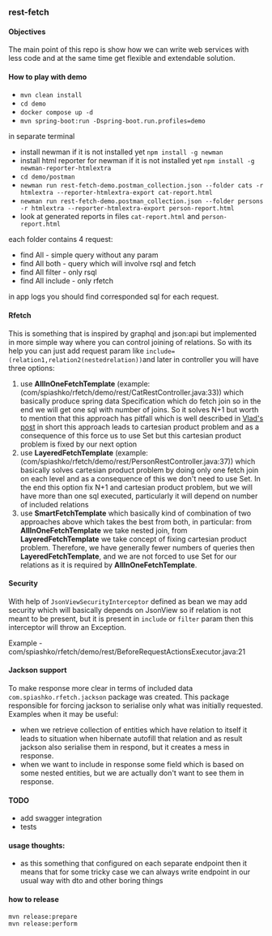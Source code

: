 ### rest-fetch

#### Objectives

The main point of this repo is show how we can write web services with less code and at the same time get flexible and
extendable solution.

#### How to play with demo

- `mvn clean install`
- `cd demo`
- `docker compose up -d`
- `mvn spring-boot:run -Dspring-boot.run.profiles=demo`

in separate terminal

- install newman if it is not installed yet `npm install -g newman`
- install html reporter for newman if it is not installed yet `npm install -g newman-reporter-htmlextra`
- `cd demo/postman`
- `newman run rest-fetch-demo.postman_collection.json --folder cats -r htmlextra --reporter-htmlextra-export cat-report.html`
- `newman run rest-fetch-demo.postman_collection.json --folder persons -r htmlextra --reporter-htmlextra-export person-report.html`
- look at generated reports in files `cat-report.html` and `person-report.html`

each folder contains 4 request:

- find All - simple query without any param
- find All both - query which will involve rsql and fetch
- find All filter - only rsql
- find All include - only rfetch

in app logs you should find corresponded sql for each request.

#### Rfetch

This is something that is inspired by graphql and json:api but implemented in more simple way where you can control
joining of relations. So with its help you can just add request param
like `include=(relation1,relation2(nestedrelation))`and later in controller you will have three options:

1. use **AllInOneFetchTemplate** (example:(com/spiashko/rfetch/demo/rest/CatRestController.java:33)) which basically
   produce spring data Specification which do fetch join so in the end we will get one sql with number of joins. So it
   solves N+1 but worth to mention that this approach has pitfall which is well described
   in [Vlad's post](https://vladmihalcea.com/hibernate-multiplebagfetchexception/) in short this approach leads to
   cartesian product problem and as a consequence of this force us to use Set but this cartesian product problem is
   fixed by our next option
2. use **LayeredFetchTemplate** (example:(com/spiashko/rfetch/demo/rest/PersonRestController.java:37)) which basically
   solves cartesian product problem by doing only one fetch join on each level and as a consequence of this we don't
   need to use Set. In the end this option fix N+1 and cartesian product problem, but we will have more than one sql
   executed, particularly it will depend on number of included relations
3. use **SmartFetchTemplate** which basically kind of combination of two approaches above which takes the best from
   both, in particular:
   from **AllInOneFetchTemplate** we take nested join, 
   from **LayeredFetchTemplate** we take concept of fixing cartesian product problem.
   Therefore, we have generally fewer numbers of queries then **LayeredFetchTemplate**, and we are not forced to use
   Set for our relations as it is required by **AllInOneFetchTemplate**.

#### Security

With help of `JsonViewSecurityInterceptor` defined as bean we may add security which will basically depends on JsonView
so if relation is not meant to be present, but it is present in `include` or `filter` param then this interceptor will
throw an Exception.

Example - com/spiashko/rfetch/demo/rest/BeforeRequestActionsExecutor.java:21

#### Jackson support

To make response more clear in terms of included data `com.spiashko.rfetch.jackson` package was created.
This package responsible for forcing jackson to serialise only what was initially requested. 
Examples when it may be useful:
 - when we retrieve collection of entities which have relation to itself it leads to situation when hibernate autofill 
   that relation and as result jackson also serialise them in respond, but it creates a mess in response.
 - when we want to include in response some field which is based on some nested entities, but we are actually don't 
   want to see them in response.

#### TODO

- add swagger integration
- tests

#### usage thoughts:

- as this something that configured on each separate endpoint then it means that for some tricky case we can always
  write endpoint in our usual way with dto and other boring things

#### how to release
```shell
mvn release:prepare
mvn release:perform
```
